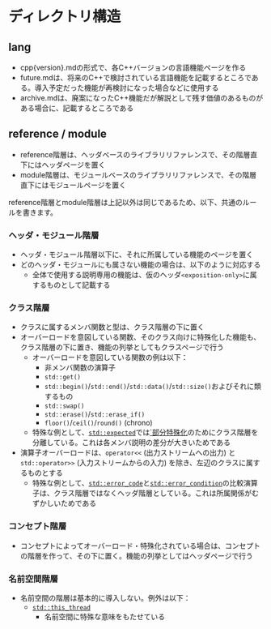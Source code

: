 # ディレクトリ構造
## lang
- cpp{version}.mdの形式で、各C++バージョンの言語機能ページを作る
- future.mdは、将来のC++で検討されている言語機能を記載するところである。導入予定だった機能が再検討になった場合などに使用する
- archive.mdは、廃案になったC++機能だが解説として残す価値のあるものがある場合に、記載するところである


## reference / module
- reference階層は、ヘッダベースのライブラリリファレンスで、その階層直下にはヘッダページを置く
- module階層は、モジュールベースのライブラリリファレンスで、その階層直下にはモジュールページを置く

reference階層とmodule階層は上記以外は同じであるため、以下、共通のルールを書きます。

### ヘッダ・モジュール階層
- ヘッダ・モジュール階層以下に、それに所属している機能のページを置く
- どのヘッダ・モジュールにも属さない機能の場合は、以下のように対応する
    - 全体で使用する説明専用の機能は、仮のヘッダ`<exposition-only>`に属するものとして記載する


### クラス階層
- クラスに属するメンバ関数と型は、クラス階層の下に置く
- オーバーロードを意図している関数、そのクラス向けに特殊化した機能も、クラス階層の下に置き、機能の列挙としてもクラスページで行う
    - オーバーロードを意図している関数の例は以下：
        - 非メンバ関数の演算子
        - `std::get()`
        - `std::begin()`/`std::end()`/`std::data()`/`std::size()`およびそれに類するもの
        - `std::swap()`
        - `std::erase()`/`std::erase_if()`
        - `floor()`/`ceil()`/`round()` (chrono)
    - 特殊な例として、[`std::expected`](/reference/expected/expected.md)では[`部分特殊化](/reference/expected/expected.void.md)のためにクラス階層を分離している。これは各メンバ説明の差分が大きいためである
- 演算子オーバーロードは、`operator<<` (出力ストリームへの出力) と `std::operator>>` (入力ストリームからの入力) を除き、左辺のクラスに属するものとする
    - 特殊な例として、[`std::error_code`](/reference/system_error/error_code.md)と[`std::error_condition`](/reference/system_error/error_condition.md)の比較演算子は、クラス階層ではなくヘッダ階層としている。これは所属関係がむずかしいためである


### コンセプト階層
- コンセプトによってオーバーロード・特殊化されている場合は、コンセプトの階層を作って、その下に置く。機能の列挙としてはヘッダページで行う

### 名前空間階層
- 名前空間の階層は基本的に導入しない。例外は以下：
    - [`std::this_thread`](/reference/thread/this_thread.md)
        - 名前空間に特殊な意味をもたせている

